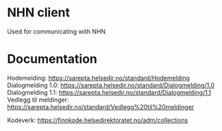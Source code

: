 # NHN client
Used for communicating with NHN

# Documentation

Hodemelding: https://sarepta.helsedir.no/standard/Hodemelding  
Dialogmelding 1.0: https://sarepta.helsedir.no/standard/Dialogmelding/1.0  
Dialogmelding 1.1: https://sarepta.helsedir.no/standard/Dialogmelding/1.1  
Vedlegg til meldinger: https://sarepta.helsedir.no/standard/Vedlegg%20til%20meldinger  

Kodeverk: https://finnkode.helsedirektoratet.no/adm/collections
